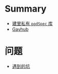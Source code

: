 # Summary

- [建里私有 `podSpec` 库](./chapter_1.md)
- [Gayhub](./../book/chapter_2.md)

# 问题

- [遇到的坑](./errors.md)
